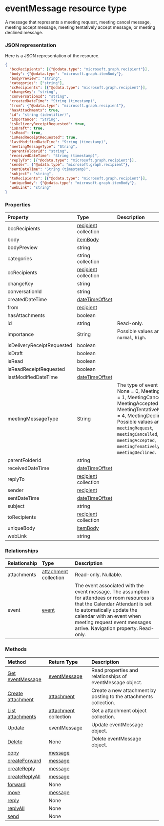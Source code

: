 # eventMessage resource type

A message that represents a meeting request, meeting cancel message, meeting accept message, meeting tentatively accept message, or meeting declined message.

### JSON representation

Here is a JSON representation of the resource.

<!-- {
  "blockType": "resource",
  "optionalProperties": [

  ],
  "@odata.type": "microsoft.graph.eventmessage"
}-->

```json
{
  "bccRecipients": [{"@odata.type": "microsoft.graph.recipient"}],
  "body": {"@odata.type": "microsoft.graph.itemBody"},
  "bodyPreview": "string",
  "categories": ["string"],
  "ccRecipients": [{"@odata.type": "microsoft.graph.recipient"}],
  "changeKey": "string",
  "conversationId": "string",
  "createdDateTime": "String (timestamp)",
  "from": {"@odata.type": "microsoft.graph.recipient"},
  "hasAttachments": true,
  "id": "string (identifier)",
  "importance": "String",
  "isDeliveryReceiptRequested": true,
  "isDraft": true,
  "isRead": true,
  "isReadReceiptRequested": true,
  "lastModifiedDateTime": "String (timestamp)",
  "meetingMessageType": "String",
  "parentFolderId": "string",
  "receivedDateTime": "String (timestamp)",
  "replyTo": [{"@odata.type": "microsoft.graph.recipient"}],
  "sender": {"@odata.type": "microsoft.graph.recipient"},
  "sentDateTime": "String (timestamp)",
  "subject": "string",
  "toRecipients": [{"@odata.type": "microsoft.graph.recipient"}],
  "uniqueBody": {"@odata.type": "microsoft.graph.itemBody"},
  "webLink": "string"
}

```
### Properties
| Property	   | Type	|Description|
|:---------------|:--------|:----------|
|bccRecipients|[recipient](recipient.md) collection||
|body|[itemBody](itembody.md)||
|bodyPreview|string||
|categories|string collection||
|ccRecipients|[recipient](recipient.md) collection||
|changeKey|string||
|conversationId|string||
|createdDateTime|[dateTimeOffset](datetimeoffset.md)||
|from|[recipient](recipient.md)||
|hasAttachments|boolean||
|id|string| Read-only.|
|importance|String| Possible values are: `low`, `normal`, `high`.|
|isDeliveryReceiptRequested|boolean||
|isDraft|boolean||
|isRead|boolean||
|isReadReceiptRequested|boolean||
|lastModifiedDateTime|[dateTimeOffset](datetimeoffset.md)||
|meetingMessageType|String| The type of event message: None = 0, MeetingRequest = 1, MeetingCancelled = 2, MeetingAccepted = 3, MeetingTentativelyAccepted = 4, MeetingDeclined = 5  Possible values are: `none`, `meetingRequest`, `meetingCancelled`, `meetingAccepted`, `meetingTenativelyAccepted`, `meetingDeclined`.|
|parentFolderId|string||
|receivedDateTime|[dateTimeOffset](datetimeoffset.md)||
|replyTo|[recipient](recipient.md) collection||
|sender|[recipient](recipient.md)||
|sentDateTime|[dateTimeOffset](datetimeoffset.md)||
|subject|string||
|toRecipients|[recipient](recipient.md) collection||
|uniqueBody|[itemBody](itembody.md)||
|webLink|string||

### Relationships
| Relationship | Type	|Description|
|:---------------|:--------|:----------|
|attachments|[attachment](attachment.md) collection| Read-only. Nullable.|
|event|[event](event.md)| The event associated with the event message. The assumption for attendees or room resources is that the Calendar Attendant is set to automatically update the calendar with an event when meeting request event messages arrive. Navigation property.  Read-only.|

### Methods

| Method		   | Return Type	|Description|
|:---------------|:--------|:----------|
|[Get eventMessage](../api/eventmessage_get.md) | [eventMessage](eventmessage.md) |Read properties and relationships of eventMessage object.|
|[Create attachment](../api/eventmessage_post_attachments.md) |[attachment](attachment.md)| Create a new attachment by posting to the attachments collection.|
|[List attachments](../api/eventmessage_list_attachments.md) |[attachment](attachment.md) collection| Get a attachment object collection.|
|[Update](../api/eventmessage_update.md) | [eventMessage](eventmessage.md)	|Update eventMessage object. |
|[Delete](../api/eventmessage_delete.md) | None |Delete eventMessage object. |
|[copy](../api/eventmessage_copy.md)|[message](message.md)||
|[createForward](../api/eventmessage_createforward.md)|[message](message.md)||
|[createReply](../api/eventmessage_createreply.md)|[message](message.md)||
|[createReplyAll](../api/eventmessage_createreplyall.md)|[message](message.md)||
|[forward](../api/eventmessage_forward.md)|None||
|[move](../api/eventmessage_move.md)|[message](message.md)||
|[reply](../api/eventmessage_reply.md)|None||
|[replyAll](../api/eventmessage_replyall.md)|None||
|[send](../api/eventmessage_send.md)|None||

<!-- uuid: 8fcb5dbc-d5aa-4681-8e31-b001d5168d79
2015-10-25 14:57:30 UTC -->
<!-- {
  "type": "#page.annotation",
  "description": "eventMessage resource",
  "keywords": "",
  "section": "documentation",
  "tocPath": ""
}-->